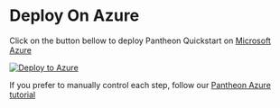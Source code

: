 # Deploy On Azure

Click on the button bellow to deploy Pantheon Quickstart on [Microsoft Azure](https://azure.microsoft.com)
 
[![Deploy to Azure](http://azuredeploy.net/deploybutton.png)](https://portal.azure.com/#create/Microsoft.Template/uri/https%3A%2F%2Fraw.githubusercontent.com%2FPegaSysEng%2Fpantheon-quickstart%2Fmaster%2Fazure%2Fazuredeploy.json)

If you prefer to manually control each step, follow our 
[Pantheon Azure tutorial](https://docs.pantheon.pegasys.tech/en/latest/Tutorials/Azure/Azure-Private-Network-Quickstart) 
